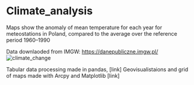 # Climate_analysis

Maps show the anomaly of mean temperature for each year for meteostations in Poland,
compared to the average over the reference period  1960–1990

Data downlaoded from IMGW: https://danepubliczne.imgw.pl/
![climate_change](grid.png)



Tabular data processing made in pandas, [link]
Geovisualistaions and grid of maps made with Arcpy and Matplotlib [link]

